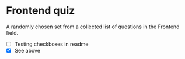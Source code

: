 Frontend quiz
=============

A randomly chosen set from a collected list of questions in the Frontend field.

- [ ] Testing checkboxes in readme
- [x] See above
